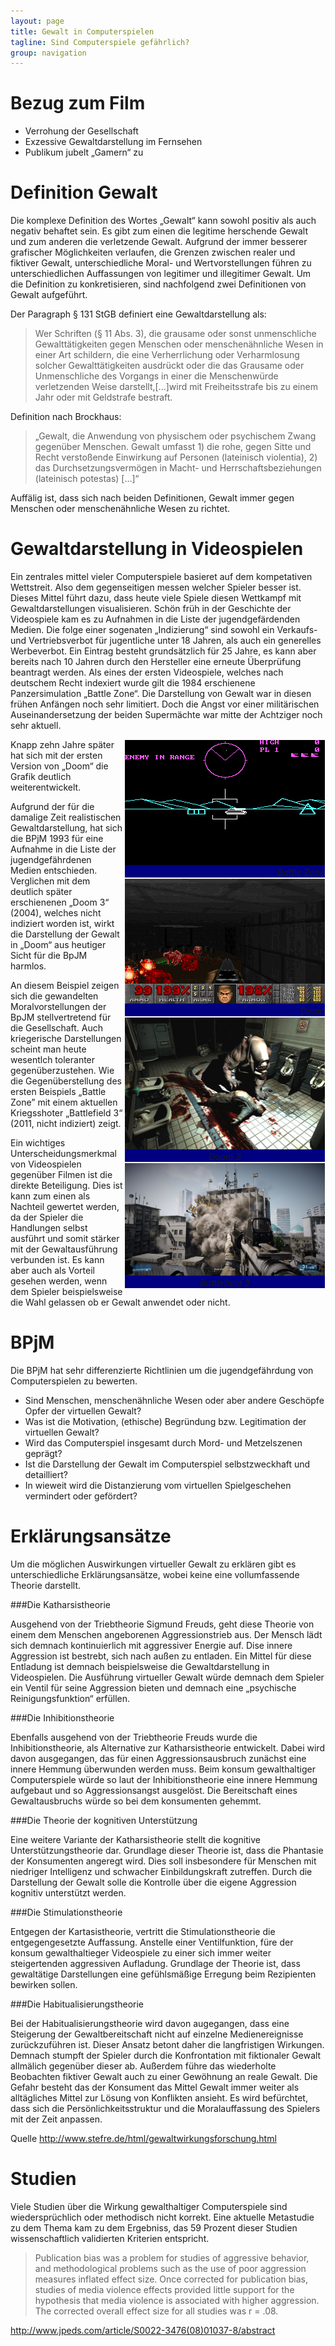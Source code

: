 ```yaml
---
layout: page
title: Gewalt in Computerspielen
tagline: Sind Computerspiele gefährlich?
group: navigation
---
```


Bezug zum Film
==============
* Verrohung der Gesellschaft
* Exzessive Gewaltdarstellung im Fernsehen
* Publikum jubelt „Gamern“ zu

Definition Gewalt
=================

Die komplexe Definition des Wortes „Gewalt“ kann sowohl positiv als auch negativ behaftet sein. Es gibt zum einen die legitime herschende Gewalt und zum anderen die verletzende Gewalt. Aufgrund der immer besserer grafischer Möglichkeiten verlaufen, die Grenzen zwischen realer und fiktiver Gewalt, unterschiedliche Moral- und Wertvorstellungen führen zu unterschiedlichen Auffassungen von legitimer und illegitimer Gewalt. Um die Definition zu konkretisieren, sind nachfolgend zwei Definitionen von Gewalt aufgeführt. 

Der Paragraph § 131 StGB definiert eine Gewaltdarstellung als: 
>Wer Schriften (§ 11 Abs. 3), die grausame oder sonst unmenschliche Gewalttätigkeiten gegen Menschen oder menschenähnliche Wesen in einer Art schildern, die eine Verherrlichung oder Verharmlosung solcher Gewalttätigkeiten ausdrückt oder die das Grausame oder Unmenschliche des Vorgangs in einer die Menschenwürde verletzenden Weise darstellt,\[...\]wird mit Freiheitsstrafe bis zu einem Jahr oder mit Geldstrafe bestraft.

Definition nach Brockhaus:
>„Gewalt, die Anwendung von physischem oder psychischem Zwang gegenüber Menschen. Gewalt umfasst 1) die rohe, gegen Sitte und Recht verstoßende Einwirkung auf Personen (lateinisch violentia), 2) das Durchsetzungsvermögen in Macht- und Herrschaftsbeziehungen (lateinisch potestas) \[…\]“

Auffälig ist, dass sich nach beiden Definitionen, Gewalt immer gegen Menschen oder menschenähnliche Wesen zu richtet.

Gewaltdarstellung in Videospielen
=================================

Ein zentrales mittel vieler Computerspiele basieret auf dem kompetativen Wettstreit. Also dem gegenseitigen messen welcher Spieler besser ist. Dieses Mittel führt dazu, dass heute viele Spiele diesen Wettkampf mit Gewaltdarstellungen visualisieren. Schön früh in der Geschichte der Videospiele kam es zu Aufnahmen in die Liste der jugendgefärdenden Medien. Die folge einer sogenaten „Indizierung“ sind sowohl ein Verkaufs- und Vertriebsverbot für jugentliche unter 18 Jahren, als auch ein generelles Werbeverbot. Ein Eintrag besteht grundsätzlich für 25 Jahre, es kann aber bereits nach 10 Jahren durch den Hersteller eine erneute Überprüfung beantragt werden.
Als eines der ersten Videospiele, welches nach deutschem Recht indexiert wurde gilt die 1984 erschienene Panzersimulation „Battle Zone“. Die Darstellung von Gewalt war in diesen frühen Anfängen noch sehr limitiert. Doch die Angst vor einer militärischen Auseinandersetzung der beiden Supermächte war mitte der Achtziger noch sehr aktuell. 
  <div id="rechts" align="right" style ="float:right; margin:1px; background-color :Navy ;width:320px ">
  <img src='../../images/battlezone.png' alt='Battle Zone' />
  <br />
  <i>Battle Zone</i>
  </div>


Knapp zehn Jahre später hat sich mit der ersten Version von „Doom“ die Grafik deutlich weiterentwickelt.
  <div id="rechts" align="right" style ="float:right; margin:1px; background-color :Navy;width:320px ">
  <img src='../../images/doom.png' alt='Doom' />
  <br />
  <i>Doom</i>
  </div>
Aufgrund der für die damalige Zeit realistischen Gewaltdarstellung, hat sich die BPjM 1993 für eine Aufnahme in die Liste der jugendgefährdenen Medien entschieden. Verglichen mit dem deutlich später erschienenen „Doom 3“ (2004), welches nicht indiziert worden ist, wirkt die Darstellung der Gewalt in „Doom“ aus heutiger Sicht für die BpJM harmlos.

<div id="rechts" align="center" style ="float:right; margin:1px; background-color :Navy ;width:320px">
<img src='../../images/doom3.png' alt='Doom 3' />
<br />
<i>Doom 3</i>
</div>

 An diesem Beispiel zeigen sich die gewandelten Moralvorstellungen der BpJM stellvertretend für die Gesellschaft. Auch kriegerische Darstellungen scheint man heute wesentlch toleranter gegenüberzustehen. Wie die Gegenüberstellung des ersten Beispiels „Battle Zone” mit einem aktuellen Kriegsshoter „Battlefield 3“ (2011, nicht indiziert) zeigt.

<div id="rechts" align="center" style ="float:right; margin:1px; background-color :Navy ;width:320px">
<img src='../../images/battlefield-3.png' alt='Battlefield 3' />
<br />
<i>Battlefield 3</i>
</div>

Ein wichtiges Unterscheidungsmerkmal von Videospielen gegenüber Filmen ist die direkte Beteiligung. Dies ist kann zum einen als Nachteil gewertet werden, da der Spieler die Handlungen selbst ausführt und somit stärker mit der Gewaltausführung verbunden ist. Es kann aber auch als Vorteil gesehen werden, wenn dem Spieler beispielsweise die Wahl gelassen ob er Gewalt anwendet oder nicht.

BPjM
====

Die BPjM hat sehr differenzierte Richtlinien um die jugendgefährdung von Computerspielen zu bewerten.

* Sind Menschen, menschenähnliche Wesen oder aber andere Geschöpfe Opfer der virtuellen Gewalt?
* Was ist die Motivation, (ethische) Begründung bzw. Legitimation der virtuellen Gewalt?
* Wird das Computerspiel insgesamt durch Mord- und Metzelszenen geprägt?
* Ist die Darstellung der Gewalt im Computerspiel selbstzweckhaft und detailliert?
* In wieweit wird die Distanzierung vom virtuellen Spielgeschehen vermindert oder gefördert?

Erklärungsansätze
=================

Um die möglichen Auswirkungen virtueller Gewalt zu erklären gibt es unterschiedliche Erklärungsansätze, wobei keine eine vollumfassende Theorie darstellt.

###Die Katharsistheorie

Ausgehend von der Triebtheorie Sigmund Freuds, geht diese Theorie von einem dem Menschen angeborenen Aggressionstrieb aus. Der Mensch lädt sich demnach kontinuierlich mit aggressiver Energie auf. Dise innere Aggression ist bestrebt, sich nach außen zu entladen. Ein Mittel für diese Entladung ist demnach beispielsweise die Gewaltdarstellung in Videospielen. Die Ausführung virtueller Gewalt würde demnach dem Spieler ein Ventil für seine Aggression bieten und demnach eine „psychische Reinigungsfunktion“ erfüllen.

###Die Inhibitionstheorie

Ebenfalls ausgehend von der Triebtheorie Freuds wurde die Inhibitionstheorie, als Alternative zur Katharsistheorie entwickelt. Dabei wird davon ausgegangen, das für einen Aggressionsausbruch zunächst eine innere Hemmung überwunden werden muss. Beim konsum gewalthaltiger Computerspiele würde so laut der Inhibitionstheorie eine innere Hemmung aufgebaut und so Aggressionsangst ausgelöst. Die Bereitschaft eines Gewaltausbruchs würde so bei dem konsumenten gehemmt. 

###Die Theorie der kognitiven Unterstützung

Eine weitere Variante der Katharsistheorie stellt die kognitive Unterstützungstheorie dar. Grundlage dieser Theorie ist, dass die Phantasie der Konsumenten angeregt wird. Dies soll insbesondere für Menschen mit niedriger Intelligenz und schwacher Einbildungskraft zutreffen. Durch die Darstellung der Gewalt solle die Kontrolle über die eigene Aggression kognitiv unterstützt werden.

###Die Stimulationstheorie

Entgegen der Kartasistheorie, vertritt die Stimulationstheorie die entgegengesetzte Auffassung. Anstelle einer Ventilfunktion, füre der konsum gewalthaltieger Videospiele zu einer sich immer weiter steigertenden aggressiven Aufladung. Grundlage der Theorie ist, dass gewaltätige Darstellungen eine gefühlsmäßige Erregung beim Rezipienten bewirken sollen.

###Die Habitualisierungstheorie

Bei der Habitualisierungstheorie wird davon augegangen, dass eine Steigerung der Gewaltbereitschaft nicht auf einzelne Medienereignisse zurückzuführen ist. Dieser Ansatz betont daher die langfristigen Wirkungen. Demnach stumpft der Spieler durch die Konfrontation mit fiktionaler Gewalt allmälich gegenüber dieser ab. Außerdem führe das wiederholte Beobachten fiktiver Gewalt auch zu einer Gewöhnung an reale Gewalt. Die Gefahr besteht das der Konsument das Mittel Gewalt immer weiter als alltägliches Mittel zur Lösung von Konflikten ansieht. Es wird befürchtet, dass sich die Persönlichkeitsstruktur und die Moralauffassung des Spielers mit der Zeit anpassen.

Quelle http://www.stefre.de/html/gewaltwirkungsforschung.html

Studien
=======

Viele Studien über die Wirkung gewalthaltiger Computerspiele sind wiedersprüchlich oder methodisch nicht korrekt. Eine aktuelle Metastudie zu dem Thema kam zu dem Ergebniss, das 59 Prozent dieser Studien wissenschaftlich validierten Kriterien entspricht. 

>Publication bias was a problem for studies of aggressive behavior, and methodological problems such as the use of poor aggression measures inflated effect size. Once corrected for publication bias, studies of media violence effects provided little support for the hypothesis that media violence is associated with higher aggression. The corrected overall effect size for all studies was r = .08.

http://www.jpeds.com/article/S0022-3476(08)01037-8/abstract

